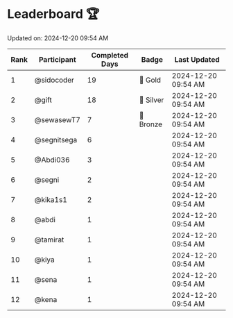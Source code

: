 # Leaderboard 🏆

Updated on: 2024-12-20 09:54 AM

| Rank | Participant       | Completed Days | Badge      | Last Updated         |
|------|-------------------|----------------|------------|----------------------|
| 1    | @sidocoder        | 19             | 🏅 Gold     | 2024-12-20 09:54 AM |
| 2    | @gift             | 18             | 🥈 Silver   | 2024-12-20 09:54 AM |
| 3    | @sewasewT7        | 7              | 🥉 Bronze   | 2024-12-20 09:54 AM |
| 4    | @segnitsega       | 6              |            | 2024-12-20 09:54 AM |
| 5    | @Abdi036          | 3              |            | 2024-12-20 09:54 AM |
| 6    | @segni            | 2              |            | 2024-12-20 09:54 AM |
| 7    | @kika1s1          | 2              |            | 2024-12-20 09:54 AM |
| 8    | @abdi             | 1              |            | 2024-12-20 09:54 AM |
| 9    | @tamirat          | 1              |            | 2024-12-20 09:54 AM |
| 10   | @kiya             | 1              |            | 2024-12-20 09:54 AM |
| 11   | @sena             | 1              |            | 2024-12-20 09:54 AM |
| 12   | @kena             | 1              |            | 2024-12-20 09:54 AM |
